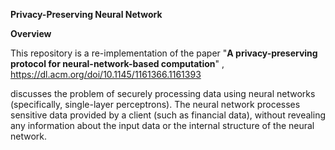**Privacy-Preserving Neural Network**

**Overview**

This repository is a re-implementation of the paper "__A privacy-preserving protocol for neural-network-based computation__" , https://dl.acm.org/doi/10.1145/1161366.1161393

discusses the problem of securely processing data using neural networks (specifically, single-layer perceptrons).
The neural network processes sensitive data provided by a client (such as financial data),
without revealing any information about the input data or the internal structure of the neural network.
